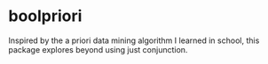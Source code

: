 # boolpriori
Inspired by the a priori data mining algorithm I learned in school, this package explores beyond using just conjunction.
